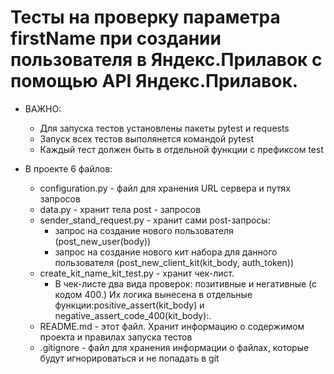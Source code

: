 ﻿# Тесты на проверку параметра firstName при создании пользователя в Яндекс.Прилавок с помощью API Яндекс.Прилавок.
- ВАЖНО: 
  - Для запуска тестов установлены пакеты pytest и requests
  - Запуск всех тестов выполянется командой pytest
  - Каждый тест должен быть в отдельной функции с префиксом test

- В проекте 6 файлов:
  - configuration.py - файл для хранения URL сервера и путях запросов
  - data.py - хранит тела post - запросов
  - sender_stand_request.py - хранит сами post-запросы:
    - запрос на создание нового пользователя (post_new_user(body))
    - запрос на создание нового кит набора для данного пользователя (post_new_client_kit(kit_body, auth_token))
  - create_kit_name_kit_test.py - хранит чек-лист.
    - В чек-листе два вида проверок: позитивные и негативные (с кодом 400.)
    Их логика вынесена в отдельные функции:positive_assert(kit_body) и negative_assert_code_400(kit_body):.
  - README.md - этот файл. Хранит информацию о содержимом проекта и правилах запуска тестов
  - .gitignore - файл для хранения информации о файлах, которые будут игнорироваться и не попадать в git